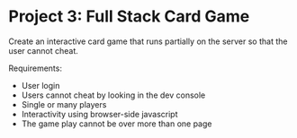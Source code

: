 # Project 3: Full Stack Card Game

Create an interactive card game that runs partially on the server so that the user cannot cheat.

Requirements:

* User login
* Users cannot cheat by looking in the dev console
* Single or many players
* Interactivity using browser-side javascript
* The game play cannot be over more than one page

